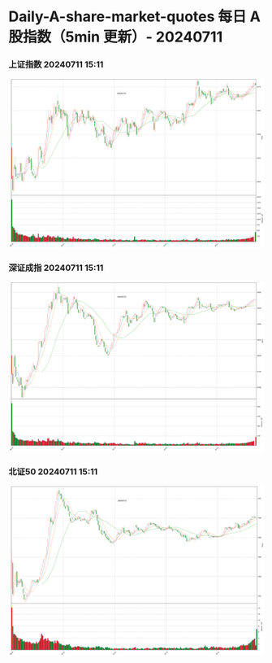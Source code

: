 
# Daily-A-share-market-quotes 每日 A 股指数（5min 更新）- 20240711

### 上证指数 20240711 15:11
![](./fig/2024/7/20240711-sh000001.png)

### 深证成指 20240711 15:11
![](./fig/2024/7/20240711-sz399001.png)

### 北证50 20240711 15:11
![](./fig/2024/7/20240711-bj899050.png)
